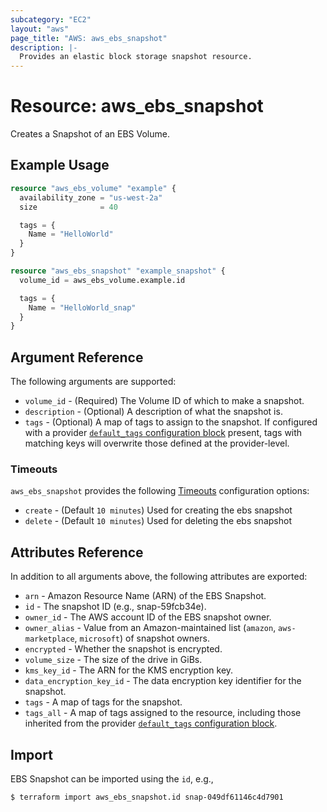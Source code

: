 ```yaml
---
subcategory: "EC2"
layout: "aws"
page_title: "AWS: aws_ebs_snapshot"
description: |-
  Provides an elastic block storage snapshot resource.
---
```


# Resource: aws_ebs_snapshot

Creates a Snapshot of an EBS Volume.

## Example Usage

```terraform
resource "aws_ebs_volume" "example" {
  availability_zone = "us-west-2a"
  size              = 40

  tags = {
    Name = "HelloWorld"
  }
}

resource "aws_ebs_snapshot" "example_snapshot" {
  volume_id = aws_ebs_volume.example.id

  tags = {
    Name = "HelloWorld_snap"
  }
}
```

## Argument Reference

The following arguments are supported:

* `volume_id` - (Required) The Volume ID of which to make a snapshot.
* `description` - (Optional) A description of what the snapshot is.
* `tags` - (Optional) A map of tags to assign to the snapshot. If configured with a provider [`default_tags` configuration block](https://www.terraform.io/docs/providers/aws/index.html#default_tags-configuration-block) present, tags with matching keys will overwrite those defined at the provider-level.

### Timeouts

`aws_ebs_snapshot` provides the following
[Timeouts](https://www.terraform.io/docs/configuration/blocks/resources/syntax.html#operation-timeouts) configuration options:

- `create` - (Default `10 minutes`) Used for creating the ebs snapshot
- `delete` - (Default `10 minutes`) Used for deleting the ebs snapshot

## Attributes Reference

In addition to all arguments above, the following attributes are exported:

* `arn` - Amazon Resource Name (ARN) of the EBS Snapshot.
* `id` - The snapshot ID (e.g., snap-59fcb34e).
* `owner_id` - The AWS account ID of the EBS snapshot owner.
* `owner_alias` - Value from an Amazon-maintained list (`amazon`, `aws-marketplace`, `microsoft`) of snapshot owners.
* `encrypted` - Whether the snapshot is encrypted.
* `volume_size` - The size of the drive in GiBs.
* `kms_key_id` - The ARN for the KMS encryption key.
* `data_encryption_key_id` - The data encryption key identifier for the snapshot.
* `tags` - A map of tags for the snapshot.
* `tags_all` - A map of tags assigned to the resource, including those inherited from the provider [`default_tags` configuration block](https://www.terraform.io/docs/providers/aws/index.html#default_tags-configuration-block).

## Import

EBS Snapshot can be imported using the `id`, e.g.,

```
$ terraform import aws_ebs_snapshot.id snap-049df61146c4d7901
```
